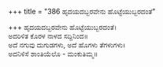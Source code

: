 +++
title = "386 ಹೃದಯದಬ್ಬರವೇನು ಹೊಟ್ಟೆಯುಬ್ಬರದಂತೆ"

+++
ಹೃದಯದಬ್ಬರವೇನು ಹೊಟ್ಟೆಯುಬ್ಬರದಂತೆ।  
ಅದರಿಳಿತ ಕೊರಳ ನಾಳದ ಸದ್ದಿನಿಂದ॥  
ಅದೆ ನಗುವು ದುಗುಡಗಳು, ಅದೆ ಹೊಗಳು ತೆಗಳುಗಳು।  
ಅದನಿಳಿಸೆ ಶಾಂತಿಯೆಲೊ - ಮಂಕುತಿಮ್ಮ॥  

